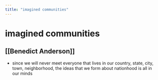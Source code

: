 ```yaml
---
title: "imagined communities"
---
```


# imagined communities

## [[Benedict Anderson]]
- since we will never meet everyone that lives in our country, state, city, town, neighborhood, the ideas that we form about nationhood is all in our minds
###